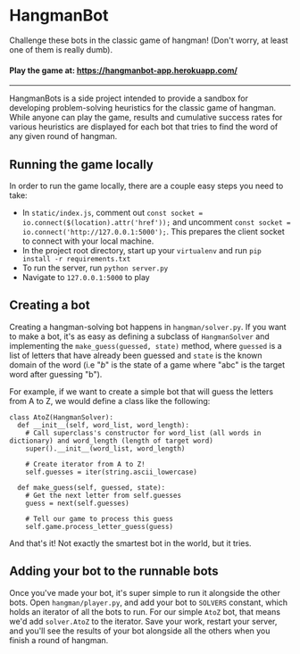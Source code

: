 # HangmanBot
Challenge these bots in the classic game of hangman! (Don't worry, at least one of them is really dumb).

#### Play the game at: https://hangmanbot-app.herokuapp.com/
---------------------
HangmanBots is a side project intended to provide a sandbox for developing problem-solving heuristics 
for the classic game of hangman. While anyone can play the game, results and cumulative success rates
for various heuristics are displayed for each bot that tries to find the word of any given round of
hangman. 

## Running the game locally
In order to run the game locally, there are a couple easy steps you need to take:
* In `static/index.js`, comment out `const socket = io.connect($(location).attr('href'));` and uncomment
`const socket = io.connect('http://127.0.0.1:5000');`. This prepares the client socket to connect with your
local machine.
* In the project root directory, start up your `virtualenv` and run `pip install -r requirements.txt`
* To run the server, run `python server.py`
* Navigate to `127.0.0.1:5000` to play

## Creating a bot
Creating a hangman-solving bot happens in `hangman/solver.py`. If you want to make a bot,
it's as easy as defining a subclass of `HangmanSolver` and implementing the `make_guess(guessed, state)` method, 
where `guessed` is a list of letters that have already been guessed and `state` is the known domain of the word (i.e "_b_" is the
state of a game where "abc" is the target word after guessing "b").

For example, if we want to create a simple bot that will guess the letters from A to Z, we would define a class like the following:
```
class AtoZ(HangmanSolver):
  def __init__(self, word_list, word_length):
    # Call superclass's constructor for word_list (all words in dictionary) and word_length (length of target word)
    super().__init__(word_list, word_length)
    
    # Create iterator from A to Z!
    self.guesses = iter(string.ascii_lowercase)
  
  def make_guess(self, guessed, state):
    # Get the next letter from self.guesses
    guess = next(self.guesses)
    
    # Tell our game to process this guess
    self.game.process_letter_guess(guess)
```
And that's it! Not exactly the smartest bot in the world, but it tries.

## Adding your bot to the runnable bots
Once you've made your bot, it's super simple to run it alongside the other
bots. Open `hangman/player.py`, and add your bot to `SOLVERS` constant, which
holds an iterator of all the bots to run. For our simple `AtoZ` bot, that means
we'd add `solver.AtoZ` to the iterator. Save your work, restart your server,
and you'll see the results of your bot alongside all the others when you finish
a round of hangman.
